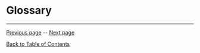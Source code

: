 # Glossary


---

[Previous page](/Lorehuin/Back/appendix.md) -- [Next page](/Lorehuin/Back/credits.md)

[Back to Table of Contents](/Lorehuin/Front/table-of-contents.md)